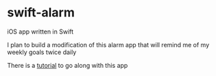 swift-alarm
===========

iOS app written in Swift

I plan to build a modification of this alarm app that will remind me of my weekly goals twice daily


There is a [tutorial](http://chares.ghost.io/lets-make-a-swift-app/) to go along with this app
